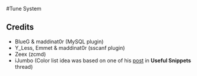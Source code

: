 #Tune System

Credits
-------
- BlueG & maddinat0r (MySQL plugin)
- Y_Less, Emmet & maddinat0r (sscanf plugin)
- Zeex (zcmd)
- iJumbo (Color list idea was based on one of his [post](http://forum.sa-mp.com/showpost.php?p=2579670&postcount=1011) in __Useful Snippets__ thread)
